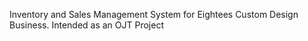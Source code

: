 Inventory and Sales Management System for Eightees Custom Design Business. Intended as an OJT Project
